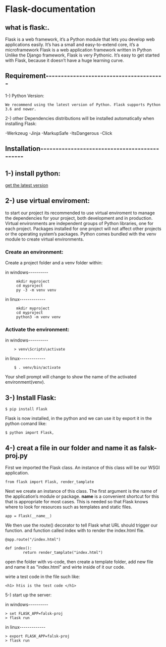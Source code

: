 # Flask-documentation
## what is flask:.
Flask is a web framework, it’s a Python module that lets you develop web applications easily. 
It’s has a small and easy-to-extend core, it’s a microframework 
Flask is a web application framework written in Python
Unlike the Django framework, Flask is very Pythonic. It’s easy to get started with Flask,
because it doesn’t have a huge learning curve.


## Requirement---------------------------------------
1-) Python Version:

	We recommend using the latest version of Python. Flask supports Python 3.6 and newer.

2-) other Dependencies distributions will be installed automatically when installing Flask:

-Werkzeug 
-Jinja 
-MarkupSafe 
-ItsDangerous
-Click
	
## Installation---------------------------------------------

## 1-) install python:
	
[get the latest version](https://www.python.org/ftp/python/3.10.0/python-3.10.0-amd64.exe)
	
## 2-) use virtual enviroment:

to start our project its recommended to use virtual enviroment to manage the dependencies for your project, both development and in production.
Virtual environments are independent groups of Python libraries, one for each project.
Packages installed for one project will not affect other projects or the operating system’s packages.
Python comes bundled with the venv module to create virtual environments.
	
### Create an environment:

Create a project folder and a venv folder within:
	
in windows----------

		 mkdir myproject
		 cd myproject
		 py -3 -m venv venv
		
in linux-------------

		 mkdir myproject
		 cd myproject
		 python3 -m venv venv
		
### Activate the environment:

in windows----------

		> venv\Scripts\activate
		
in linux-------------

		$ . venv/bin/activate
		
Your shell prompt will change to show the name of the activated environment(venv).

## 3-) Install Flask:

	$ pip install Flask
	
  Flask is now installed, in the python and we can use it by export it in the python comand like:
  
	$ python import Flask,
	
## 4-) creat a file in our folder and name it as falsk-proj.py

First we imported the Flask class. An instance of this class will be our WSGI application.

	from flask import Flask, render_tamplate

Next we create an instance of this class. The first argument is the name of the application’s module or package.
__name__ is a convenient shortcut for this that is appropriate for most cases.
This is needed so that Flask knows where to look for resources such as templates and static files.

	app = Flask(__name__)
	
We then use the route() decorator to tell Flask what URL should trigger our function.
and function called index with to render the index.html flie.

	@app.route("/index.html")
	
	def index():
    		return render_tamplate("index.html")
	
open the folder with vs-code, then create a template folder, add new file and name it as "index.html" and wirte inside of it our code.

wirte a test code in the file such like:
	
	<h1> htis is the test code </h1>

5-) start up the server:

in windows----------

	> set FLASK_APP=falsk-proj
	> flask run

in linux-------------

	> export FLASK_APP=falsk-proj
	> flask run


